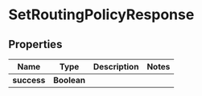 

# SetRoutingPolicyResponse


## Properties

| Name | Type | Description | Notes |
|------------ | ------------- | ------------- | -------------|
|**success** | **Boolean** |  |  |



